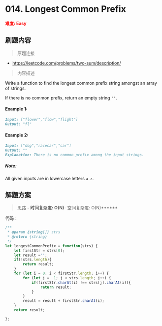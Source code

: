 # 014. Longest Common Prefix

**<font color=red>难度: Easy</font>**

## 刷题内容

> 原题连接

* https://leetcode.com/problems/two-sum/description/

> 内容描述

Write a function to find the longest common prefix string amongst an array of strings.

If there is no common prefix, return an empty string `""`.

#### Example 1:
```markdown
Input: ["flower","flow","flight"]
Output: "fl"
```

#### Example 2:
```markdown
Input: ["dog","racecar","car"]
Output: ""
Explanation: There is no common prefix among the input strings.
```

##### Note:
All given inputs are in lowercase letters `a-z`.

## 解题方案

> 思路 
******- 时间复杂度: O(N)******- 空间复杂度: O(N)******


代码：

```javascript
/**
 * @param {string[]} strs
 * @return {string}
 */
let longestCommonPrefix = function(strs) {
    let firstStr = strs[0];
    let result ='';
    if(!strs.length){
        return result;
    }
    for (let i = 0; i < firstStr.length; i++) {
        for (let j =  1; j < strs.length; j++) {
            if(firstStr.charAt(i) !== strs[j].charAt(i)){
                return result;
            }
        }
        result = result + firstStr.charAt(i);
    }
    return result;

};
```

